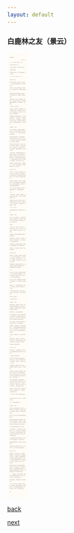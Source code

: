 ```yaml
---
layout: default
---
```


### 白鹿林之友（景云）

![](https://raw.githubusercontent.com/UserT2019/UserT2019.github.io/master/assets/img/bllzy.png)

[back](./my-page.html)

[next](./dx-hzdj.html)
